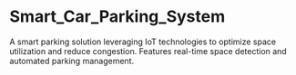 # Smart_Car_Parking_System
 A smart parking solution leveraging IoT technologies to optimize space utilization and reduce congestion. Features real-time space detection and automated parking management.
